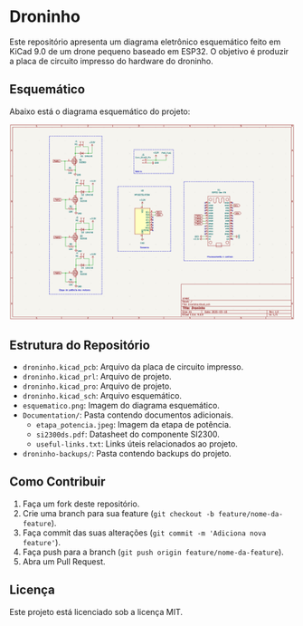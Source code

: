 # Droninho

Este repositório apresenta um diagrama eletrônico esquemático feito em KiCad 9.0 de um drone pequeno baseado em ESP32. O objetivo é produzir a placa de circuito impresso do hardware do droninho.

## Esquemático

Abaixo está o diagrama esquemático do projeto:

![Esquemático](esquematico.png)

## Estrutura do Repositório

- `droninho.kicad_pcb`: Arquivo da placa de circuito impresso.
- `droninho.kicad_prl`: Arquivo de projeto.
- `droninho.kicad_pro`: Arquivo de projeto.
- `droninho.kicad_sch`: Arquivo esquemático.
- `esquematico.png`: Imagem do diagrama esquemático.
- `Documentation/`: Pasta contendo documentos adicionais.
  - `etapa_potencia.jpeg`: Imagem da etapa de potência.
  - `si2300ds.pdf`: Datasheet do componente SI2300.
  - `useful-links.txt`: Links úteis relacionados ao projeto.
- `droninho-backups/`: Pasta contendo backups do projeto.

## Como Contribuir

1. Faça um fork deste repositório.
2. Crie uma branch para sua feature (`git checkout -b feature/nome-da-feature`).
3. Faça commit das suas alterações (`git commit -m 'Adiciona nova feature'`).
4. Faça push para a branch (`git push origin feature/nome-da-feature`).
5. Abra um Pull Request.

## Licença

Este projeto está licenciado sob a licença MIT.